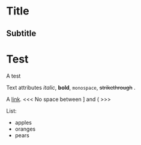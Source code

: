 Title
=====
Subtitle
--------
# Test
A test

Text attributes *italic*, **bold**, 
 `monospace`, ~~strikethrough~~ .
 
 A [link](http://example.com).
 <<<   No space between ] and (  >>>
 
 List:
 
   * apples
   * oranges
   * pears

